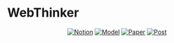 # WebThinker


<p align="center">
  <a href="https://www.notion.so/WebThinker-Empowering-Large-Reasoning-Models-with-Deep-Research-Capability-d13158a27d924a4b9df7f9ab94066b64"><img src="https://img.shields.io/badge/📝_Notion-4285F4?style=for-the-badge&logoColor=white" alt="Notion"></a>
  <a href="#"><img src="https://img.shields.io/badge/📚_Blog-FF5722?style=for-the-badge&logoColor=white" alt="Model"></a>
  <a href="#"><img src="https://img.shields.io/badge/📄_Paper-EA4335?style=for-the-badge&logoColor=white" alt="Paper"></a>
  <a href="#"><img src="https://img.shields.io/badge/🔍_Post-34A853?style=for-the-badge&logoColor=white" alt="Post"></a>
</p>
